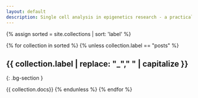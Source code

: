 ```yaml
---
layout: default
description: Single cell analysis in epigenetics research - a practical course for students of the LMU Munich
---
```



{% assign sorted = site.collections | sort: 'label' %}

{% for collection in sorted %}
{% unless collection.label == "posts" %}
## {{ collection.label | replace: "_"," " | capitalize  }}
{: .bg-section }

{{ collection.docs}}
{% endunless %}
{% endfor %}
